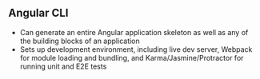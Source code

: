 ## Angular CLI

- Can generate an entire Angular application skeleton as well as any of the building blocks of an application <!-- .element: class="fragment" data-fragment-index="1" -->
- Sets up development environment, including live dev server, Webpack for module loading and bundling, and Karma/Jasmine/Protractor for running unit and E2E tests <!-- .element: class="fragment" data-fragment-index="2" -->